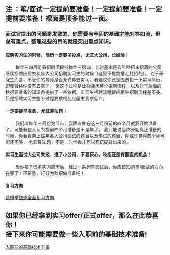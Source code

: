 ## 注 ：笔/面试一定提前要准备！一定提前要准备！一定提前要准备！裸面是顶多能过一面。
### 面试官提出的问题是发散的，你需要有牢固的基础才能对答如流，但总有重点，整理这些的目的就是突出重点知识。


#### 应聘实习生的时候，简历一定要多投点，尤其大公司，长经验！
&ensp;&ensp;&ensp;&ensp;
每年三四月份春招时间段俗称金三银四，此时基本是去年秋招未招满的公司继续招聘应届生和各大公司招聘实习生的时候（这里不提跳槽走社招的）。
对于研究生而言，不管你的导师是否允许你去实习，我建议你还是应该投一下实习简历，即使最终你没有去实习，
但这个过程是让你熟悉整个招聘流程，以及对于后面的秋招要准备的知识点提供了一些依据。实习生招聘流程跟应届生招聘流程差不多，
只是招聘实习生整个过程要求相比应届生要求低点。

#### 一定要提早准备，尤其算法题！
&ensp;&ensp;&ensp;&ensp;
我们以每年三月份为节点，我建议你在这三月份前的四个月就要开始准备了。可能有些人认为提前四个月准备是不是早了，
我只能说当你开始真正准备的时候，你看看网上往年各大公司面试的题目以及笔试的题目，你或许觉得四个月可能还不够，
尤其算法题，不是一时半会儿可以死记硬背出来的。

#### 实习生面试大公司失败，进了小公司，不要灰心，秋招还是有翻盘的机会！
&ensp;&ensp;&ensp;&ensp;
当你投了很多实习简历后，经过一系列笔面试后，你应该知道笔/面试的方向在哪了！不要急，好好为秋招做准备吧！

#### 复习方向
[跳槽季快速全面复习方向](./跳槽季快速全面复习方向.md)

## 如果你已经拿到实习offer/正式offer，那么在此恭喜你！<br>接下来你可能需要做一些入职前的基础技术准备!
[入职前的基础技术准备](https://github.com/JGPY/JavaWebTech)
